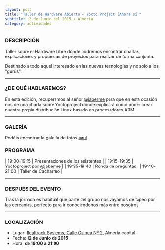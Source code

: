 ```yaml
---
layout: post
title: "Taller de Hardware Abierto - Yocto Project (Ahora sí)"
subtitle: 12 de Junio del 2015 / Almería
category: actividades
---
```


### DESCRIPCIÓN

Taller sobre el Hardware Libre dónde podremos encontrar charlas, explicaciones
y propuestas de proyectos para realizar de forma conjunta.

Destinado a todo aquel interesado en las nuevas tecnologías y no solo a los
"gurús".

---


### ¿DE QUÉ HABLAREMOS?

En esta edición, recuperamos al señor [@jaberme](https://twitter.com/jaberme) para que en esta ocasión nos de una charla sobre Yoctoproject donde explicará como poder crear nuestra propia distribución Linux basado en procesadores ARM.

---

### GALERÍA

Podéis encontrar la galería de fotos [aquí](https://goo.gl/photos/u5hxvae339omEw81A)

### PROGRAMA

| 19:00-19:15   | Presentaciones de los asistentes  |
| 19:15-19:35   | Yoctoproject por [@jaberme](https://twitter.com/jaberme) |
| 19:35-19:40 	| Ronda de preguntas |
| 19:40-21:00 	| Taller de Cacharreo |

---

### DESPUÉS DEL EVENTO

Tras la jornada es habitual que parte del grupo nos vayamos de tapeo por las cercanías, perfecto para ir conociéndonos más entre nosotros

---

### LOCALIZACIÓN

* Lugar: [Realtrack Systems, Calle Guinea Nº 2][1], Almería capital.
* Fecha: **12 de Junio de 2015**
* Hora: **de 19:00 a 21:00**


[1]: http://bit.ly/RealTrackSystems

